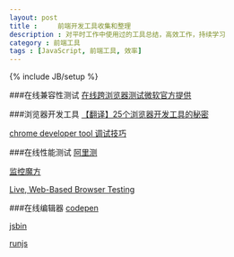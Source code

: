 ```yaml
---
layout: post
title : 	前端开发工具收集和整理
description : 对平时工作中使用过的工具总结，高效工作，持续学习
category : 前端工具
tags : [JavaScript, 前端工具, 效率]
---
```

{% include JB/setup %}

###在线兼容性测试
[在线跨浏览器测试微软官方提供](http://www.modern.ie/zh-cn)


###浏览器开发工具
[【翻译】25个浏览器开发工具的秘密](http://www.cnblogs.com/ambar/archive/2011/11/09/25-secrets-of-the-browser-developer-tools-in-chinese.html#top)

[chrome developer tool 调试技巧](http://ued.taobao.com/blog/2012/06/debug-with-chrome-dev-tool/)


###在线性能测试
[阿里测](http://www.alibench.com/)

[监控魔方](http://www.jiankongmf.com/)

[Live, Web-Based Browser Testing](http://www.browserstack.com/)

###在线编辑器
[codepen](http://codepen.io/)

[jsbin](http://jsbin.com/)

[runjs](http://runjs.cn/)
